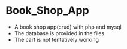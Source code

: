 # Book_Shop_App
- A book shop app(crud) with php and mysql
- The database is provided in the files
- The cart is not tentatively working
